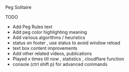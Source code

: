 Peg Solitaire

TODO

- Add Peg Rules text
- Add peg color highlighting meaning
- Add various algorithms / heuristics
- status on footer , use status to avoid window reload
- text box content improvements
- Add other related videos, publications
- Played x times till now , statistics , cloudflare function
- console (ctrl shift p) for advanced commands

